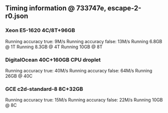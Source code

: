 ## Timing information @ 733747e, escape-2-r0.json

### Xeon E5-1620 4C/8T+96GB

Running accuracy true: 9M/s
Running accuracy false: 13M/s
Running 6.8GB @ 1T
Running 8.3GB @ 4T
Running 10GB  @ 8T

### DigitalOcean 40C+160GB CPU droplet

Running accuracy true: 40M/s
Running accuracy false: 64M/s
Running 26GB @ 40C

### GCE c2d-standard-8 8C+32GB

Running accuracy true: 15M/s
Running accuracy false: 22M/s
Running 10GB @ 8C
